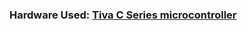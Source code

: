 ### Hardware Used: [Tiva C Series microcontroller](http://www.ti.com/ww/en/launchpad/launchpads-connected-ek-tm4c123gxl.html)

